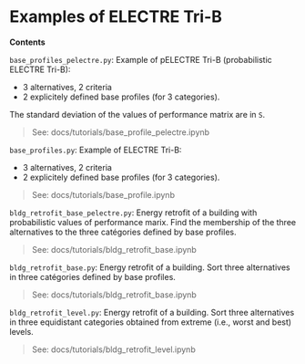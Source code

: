 # Examples of ELECTRE Tri-B

__Contents__

`base_profiles_pelectre.py`: Example of pELECTRE Tri-B (probabilistic ELECTRE Tri-B):
- 3 alternatives, 2 criteria
- 2 explicitely defined base profiles (for 3 categories).
    
The standard deviation of the values of performance matrix are in `S`.
> See: docs/tutorials/base_profile_pelectre.ipynb


`base_profiles.py`: Example of ELECTRE Tri-B:
- 3 alternatives, 2 criteria
- 2 explicitely defined base profiles (for 3 categories).
> See: docs/tutorials/base_profile.ipynb

`bldg_retrofit_base_pelectre.py`: Energy retrofit of a building with probabilistic values of performance marix. Find the membership of the three alternatives to the three catégories defined by base profiles.
> See: docs/tutorials/bldg_retrofit_base.ipynb

`bldg_retrofit_base.py`: Energy retrofit of a building. Sort three alternatives in three catégories defined by base profiles.
> See: docs/tutorials/bldg_retrofit_base.ipynb

`bldg_retrofit_level.py`: Energy retrofit of a building. Sort three alternatives in three equidistant categories obtained from extreme (i.e., worst and best) levels. 
> See: docs/tutorials/bldg_retrofit_level.ipynb